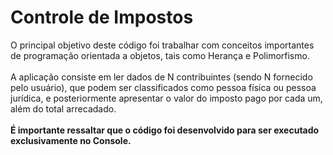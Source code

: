 # Controle de Impostos
O principal objetivo deste código foi trabalhar com conceitos importantes de programação orientada a objetos, tais como Herança e Polimorfismo.<br></br>
A aplicação consiste em ler dados de N contribuintes (sendo N fornecido pelo usuário), que podem ser classificados como pessoa física ou pessoa jurídica, e posteriormente apresentar o valor do imposto pago por cada um, além do total arrecadado.<br></br>
<b>É importante ressaltar que o código foi desenvolvido para ser executado exclusivamente no Console.</b>
